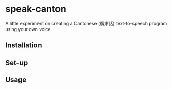 # speak-canton

A little experiment on creating a Cantonese (廣東話) text-to-speech program using your own voice.

## Installation

## Set-up

## Usage

